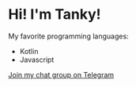 # Hi! I'm Tanky!

My favorite programming languages:
- Kotlin
- Javascript

[Join my chat group on Telegram](https://t.me/BinTianqi_chat)

